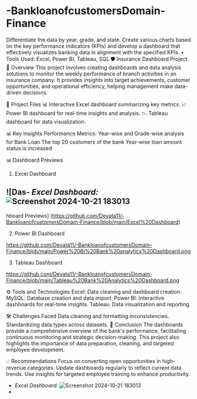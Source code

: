 # -BankloanofcustomersDomain-Finance
 Differentiate the data by year, grade, and state. Create various charts based on the key performance indicators (KPIs) and develop a dashboard that effectively  visualizes banking data in alignment with the specified  KPIs.  • Tools Used: Excel, Power BI, Tableau, SQL
🛡️ Insurance Dashboard Project
📝 Overview
This project involves creating dashboards and data analysis solutions to monitor the weekly performance of branch activities in an insurance company. It provides insights into target achievements, customer opportunities, and operational efficiency, helping management make data-driven decisions.

📂 Project Files
📊 Interactive Excel dashboard summarizing key metrics.
📈 Power BI dashboard for real-time insights and analysis.
📉 Tableau dashboard for data visualization.


📊 Key Insights
 Performance Metrics:
Year-wise and Grade-wise analysis for Bank Loan 
The top 20 customers of the bank 
Year-wise loan amount status is increased


📊 Dashboard Previews
  1. Excel Dashboard
     
![Das- *Excel Dashboard:* ![Screenshot 2024-10-21 183013](https://github.com/user-attachments/assets/1badbff9-8d00-4b2b-b82d-fc4d93263b6b)
-
hboard Previews] (https://github.com/Devata11/-BankloanofcustomersDomain-Finance/blob/main/Excel%20Dashboard) 

 2. Power BI Dashboard

 https://github.com/Devata11/-BankloanofcustomersDomain-Finance/blob/main/Power%20Bi%20Bank%20analytics%20Dashboard.png

 3. Tableau Dashboard

 https://github.com/Devata11/-BankloanofcustomersDomain-Finance/blob/main/Tableau%20Bank%20Analytics%20Dashboard.png

 ⚙️ Tools and Technologies
Excel: Data cleaning and dashboard creation.
MySQL: Database creation and data import.
Power BI: Interactive dashboards for real-time insights.
Tableau: Data visualization and reporting.

🛠️ Challenges Faced
Data cleaning and formatting inconsistencies.
Standardizing data types across datasets.
📌 Conclusion
The dashboards provide a comprehensive overview of the bank's performance, facilitating continuous monitoring and strategic decision-making. This project also highlights the importance of data preparation, cleaning, and targeted employee development.

💡 Recommendations
Focus on converting open opportunities in high-revenue categories.
Update dashboards regularly to reflect current data trends.
Use insights for targeted employee training to enhance productivity.
 
- *Excel Dashboard:* ![Screenshot 2024-10-21 183013](https://github.com/user-attachments/assets/1badbff9-8d00-4b2b-b82d-fc4d93263b6b)
-


